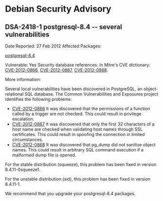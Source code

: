 
Debian Security Advisory
========================


DSA-2418-1 postgresql-8.4 -- several vulnerabilities
----------------------------------------------------



Date Reported:
27 Feb 2012
Affected Packages:

[postgresql-8.4](https://packages.debian.org/src:postgresql-8.4)

Vulnerable:
Yes
Security database references:
In Mitre's CVE dictionary: [CVE-2012-0866](https://security-tracker.debian.org/tracker/CVE-2012-0866), [CVE-2012-0867](https://security-tracker.debian.org/tracker/CVE-2012-0867), [CVE-2012-0868](https://security-tracker.debian.org/tracker/CVE-2012-0868).  

More information:

Several local vulnerabilities have been discovered in PostgreSQL, an
object-relational SQL database. The Common Vulnerabilities and Exposures
project identifies the following problems:


* [CVE-2012-0866](https://security-tracker.debian.org/tracker/CVE-2012-0866)
It was discovered that the permissions of a function called by a
 trigger are not checked. This could result in privilege escalation.
* [CVE-2012-0867](https://security-tracker.debian.org/tracker/CVE-2012-0867)
It was discovered that only the first 32 characters of a host name
 are checked when validating host names through SSL certificates.
 This could result in spoofing the connection in limited
 circumstances.
* [CVE-2012-0868](https://security-tracker.debian.org/tracker/CVE-2012-0868)
It was discovered that pg\_dump did not sanitise object names.
 This could result in arbitrary SQL command execution if a
 malformed dump file is opened.


For the stable distribution (squeeze), this problem has been fixed in
version 8.4.11-0squeeze1.


For the unstable distribution (sid), this problem has been fixed in
version 8.4.11-1.


We recommend that you upgrade your postgresql-8.4 packages.





